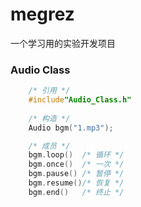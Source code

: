 # megrez
一个学习用的实验开发项目  
### Audio Class  
```c++
    /* 引用 */
    #include"Audio_Class.h"
 
    /* 构造 */
    Audio bgm("1.mp3");

    /* 成员 */
    bgm.loop()  /* 循环 */
    bgm.once()  /* 一次 */
    bgm.pause() /* 暂停 */
    bgm.resume()/* 恢复 */
    bgm.end()   /* 终止 */
```  
